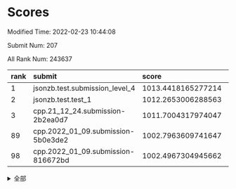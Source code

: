 # Scores

Modified Time: 2022-02-23 10:44:08

Submit Num: 207

All Rank Num: 243637

| rank |               submit               |       score        |       sigma        | pk_num |
| :--- | :--------------------------------- | :----------------- | :----------------- | :----- |
| 1    | jsonzb.test.submission_level_4     | 1013.4418165277214 | 0.8015000241748638 | 4705   |
| 2    | jsonzb.test.test_1                 | 1012.2653006288563 | 0.8023521648943905 | 4705   |
| 3    | cpp.21_12_24.submission-2b2ea0d7   | 1011.7004317974047 | 0.7802714097686756 | 4702   |
| 89   | cpp.2022_01_09.submission-5b0e3de2 | 1002.7963609741647 | 0.7089255012735973 | 4708   |
| 98   | cpp.2022_01_09.submission-816672bd | 1002.4967304945662 | 0.707544165749655  | 4708   |


<details>
<summary>全部</summary>

| rank |                 submit                 |       score        |       sigma        | pk_num |
| :--- | :------------------------------------- | :----------------- | :----------------- | :----- |
| 1    | jsonzb.test.submission_level_4         | 1013.4418165277214 | 0.8015000241748638 | 4705   |
| 2    | jsonzb.test.test_1                     | 1012.2653006288563 | 0.8023521648943905 | 4705   |
| 3    | cpp.21_12_24.submission-2b2ea0d7       | 1011.7004317974047 | 0.7802714097686756 | 4702   |
| 4    | gobigger.level_3.submission_level_3_24 | 1011.474817306197  | 0.7755872161688783 | 4702   |
| 5    | gobigger.level_3.submission_level_3_8  | 1011.4156208782907 | 0.7802889713630372 | 4704   |
| 6    | gobigger.level_3.submission_level_3_20 | 1011.2896485981627 | 0.7874048985178762 | 4705   |
| 7    | gobigger.level_3.submission_level_3_25 | 1011.2687214517075 | 0.7732961545202175 | 4710   |
| 8    | gobigger.level_3.submission_level_3_5  | 1011.2563819736577 | 0.7623537044287875 | 4715   |
| 9    | gobigger.level_3.submission_level_3_32 | 1011.2108374133855 | 0.761249218681344  | 4712   |
| 10   | gobigger.level_3.submission_level_3_42 | 1011.0043904459217 | 0.7553455217934375 | 4708   |
| 11   | gobigger.level_3.submission_level_3_7  | 1010.9331944018503 | 0.7796261557601434 | 4709   |
| 12   | gobigger.level_3.submission_level_3_34 | 1010.9257933762416 | 0.776745771261798  | 4707   |
| 13   | gobigger.level_3.submission_level_3_3  | 1010.910315875818  | 0.7620201452188811 | 4708   |
| 14   | gobigger.level_3.submission_level_3_13 | 1010.9023395300484 | 0.7536408390807742 | 4709   |
| 15   | gobigger.level_3.submission_level_3_11 | 1010.8177693086653 | 0.7654634912416831 | 4708   |
| 16   | gobigger.level_3.submission_level_3_28 | 1010.7301648296019 | 0.7694102642460711 | 4705   |
| 17   | gobigger.level_3.submission_level_3_35 | 1010.6745304123539 | 0.7630650553471164 | 4710   |
| 18   | gobigger.level_3.submission_level_3_16 | 1010.654135170555  | 0.7484878648548179 | 4710   |
| 19   | gobigger.level_3.submission_level_3_6  | 1010.5741585301133 | 0.7506402654071778 | 4711   |
| 20   | gobigger.level_3.submission_level_3_43 | 1010.5552648582823 | 0.7611671943414647 | 4712   |
| 21   | gobigger.level_3.submission_level_3_37 | 1010.4109821612349 | 0.7866217213450237 | 4704   |
| 22   | gobigger.level_3.submission_level_3_0  | 1010.3300859493246 | 0.7628425781872947 | 4708   |
| 23   | gobigger.level_3.submission_level_3_15 | 1010.3097287229212 | 0.7744554319244862 | 4705   |
| 24   | gobigger.level_3.submission_level_3_30 | 1010.2933258436134 | 0.793192666151852  | 4707   |
| 25   | gobigger.level_3.submission_level_3_36 | 1010.266340394725  | 0.7585077801028913 | 4706   |
| 26   | gobigger.level_3.submission_level_3_45 | 1010.0291205142383 | 0.7622811583271007 | 4707   |
| 27   | gobigger.level_3.submission_level_3_40 | 1010.0286395806003 | 0.7544115895011614 | 4708   |
| 28   | gobigger.level_3.submission_level_3_48 | 1010.0221297701945 | 0.7832063091973577 | 4709   |
| 29   | gobigger.level_3.submission_level_3_9  | 1009.8916615936955 | 0.7359777698970378 | 4708   |
| 30   | gobigger.level_3.submission_level_3_41 | 1009.8888349119455 | 0.7689253526301895 | 4712   |
| 31   | gobigger.level_3.submission_level_3_14 | 1009.8742345416608 | 0.7613640835791601 | 4706   |
| 32   | gobigger.level_3.submission_level_3_39 | 1009.8532055020529 | 0.7357883117341921 | 4704   |
| 33   | gobigger.level_3.submission_level_3_2  | 1009.8338457409513 | 0.7463941646672707 | 4709   |
| 34   | gobigger.level_3.submission_level_3_46 | 1009.7489016310632 | 0.7517779316244557 | 4704   |
| 35   | gobigger.level_3.submission_level_3_26 | 1009.7399064982699 | 0.76832941872198   | 4706   |
| 36   | gobigger.level_3.submission_level_3_19 | 1009.6528128750197 | 0.7547621745307546 | 4705   |
| 37   | gobigger.level_3.submission_level_3_27 | 1009.6289216283889 | 0.7660048188024148 | 4709   |
| 38   | gobigger.level_3.submission_level_3_1  | 1009.5363031661713 | 0.7498697442051988 | 4708   |
| 39   | gobigger.level_3.submission_level_3_4  | 1009.505583378703  | 0.7473880347378372 | 4710   |
| 40   | gobigger.level_3.submission_level_3_17 | 1009.4165235073264 | 0.7407744858229824 | 4706   |
| 41   | gobigger.level_3.submission_level_3_18 | 1009.3661856973494 | 0.7888717564058063 | 4711   |
| 42   | gobigger.level_3.submission_level_3_21 | 1009.3519521481768 | 0.7418976015238818 | 4709   |
| 43   | gobigger.level_3.submission_level_3_23 | 1009.3236435703227 | 0.7379380926624978 | 4706   |
| 44   | gobigger.level_3.submission_level_3_47 | 1009.3193865701608 | 0.7510830694890741 | 4706   |
| 45   | gobigger.level_3.submission_level_3_22 | 1009.313253585389  | 0.7298557708145418 | 4706   |
| 46   | gobigger.level_3.submission_level_3_44 | 1009.2828685360221 | 0.7532993840007673 | 4710   |
| 47   | gobigger.level_3.submission_level_3_38 | 1009.057031777234  | 0.7517585742602952 | 4709   |
| 48   | gobigger.level_3.submission_level_3_33 | 1008.8533860440979 | 0.7366506154780206 | 4703   |
| 49   | gobigger.level_3.submission_level_3_31 | 1008.7914556603398 | 0.7660363859772245 | 4708   |
| 50   | gobigger.level_3.submission_level_3_10 | 1008.7600927846566 | 0.760480656722745  | 4705   |
| 51   | gobigger.level_3.submission_level_3_49 | 1008.7297898732328 | 0.7455158407512115 | 4706   |
| 52   | gobigger.level_3.submission_level_3_12 | 1008.5348538007667 | 0.7445555588909867 | 4707   |
| 53   | gobigger.level_3.submission_level_3_29 | 1008.4266840611454 | 0.7400772356847631 | 4706   |
| 54   | gobigger.level_1.submission_level_1_32 | 1005.2404797154625 | 0.7272595894429755 | 4707   |
| 55   | gobigger.level_1.submission_level_1_13 | 1005.0802196467089 | 0.7200643878878601 | 4712   |
| 56   | gobigger.level_1.submission_level_1_33 | 1004.9072687123354 | 0.7150111400349258 | 4708   |
| 57   | gobigger.level_1.submission_level_1_25 | 1004.5330517394355 | 0.7106841075091064 | 4711   |
| 58   | gobigger.level_1.submission_level_1_5  | 1004.3135429433964 | 0.7359615865815362 | 4708   |
| 59   | gobigger.level_1.submission_level_1_46 | 1004.2680183721795 | 0.7291573105641859 | 4713   |
| 60   | gobigger.level_1.submission_level_1_23 | 1004.1718355520086 | 0.7285150627082725 | 4701   |
| 61   | gobigger.level_1.submission_level_1_26 | 1003.973080517127  | 0.7093009690330809 | 4704   |
| 62   | gobigger.level_1.submission_level_1_6  | 1003.8826397352566 | 0.7177798971291984 | 4712   |
| 63   | gobigger.level_1.submission_level_1_27 | 1003.8580734760415 | 0.7208206417111508 | 4703   |
| 64   | gobigger.level_1.submission_level_1_0  | 1003.6852264685842 | 0.7129681046575805 | 4709   |
| 65   | gobigger.level_1.submission_level_1_14 | 1003.6826177134107 | 0.7183116345235642 | 4710   |
| 66   | gobigger.level_1.submission_level_1_49 | 1003.6693791521541 | 0.7142859342027716 | 4704   |
| 67   | gobigger.level_1.submission_level_1_44 | 1003.4802206808257 | 0.718759874766451  | 4709   |
| 68   | gobigger.level_1.submission_level_1_12 | 1003.4648366981969 | 0.7142644479412925 | 4703   |
| 69   | gobigger.level_1.submission_level_1_36 | 1003.3874305017807 | 0.724187618796294  | 4707   |
| 70   | gobigger.level_1.submission_level_1_18 | 1003.3841879632942 | 0.7156176620419853 | 4708   |
| 71   | gobigger.level_1.submission_level_1_15 | 1003.3787616261224 | 0.7114729042643239 | 4708   |
| 72   | gobigger.level_1.submission_level_1_28 | 1003.353967264146  | 0.7250546304778942 | 4703   |
| 73   | gobigger.level_1.submission_level_1_34 | 1003.302443690536  | 0.7197611115982708 | 4707   |
| 74   | gobigger.level_1.submission_level_1_4  | 1003.2812131978021 | 0.7115963092437969 | 4706   |
| 75   | gobigger.level_1.submission_level_1_7  | 1003.2277887044869 | 0.7173210766775132 | 4702   |
| 76   | gobigger.level_1.submission_level_1_3  | 1003.2137978063226 | 0.7081792673061499 | 4706   |
| 77   | gobigger.level_1.submission_level_1_41 | 1003.1905273144519 | 0.7227062296180368 | 4711   |
| 78   | gobigger.level_1.submission_level_1_38 | 1003.1572049299447 | 0.718060935113761  | 4708   |
| 79   | gobigger.level_1.submission_level_1_20 | 1003.1464015680672 | 0.7099622171269121 | 4711   |
| 80   | gobigger.level_1.submission_level_1_22 | 1003.1155794816785 | 0.711668490592859  | 4709   |
| 81   | gobigger.level_1.submission_level_1_29 | 1003.0811098112507 | 0.7061899891157183 | 4710   |
| 82   | gobigger.level_1.submission_level_1_24 | 1003.0651891459258 | 0.7166206570611315 | 4707   |
| 83   | gobigger.level_1.submission_level_1_37 | 1003.0295088220761 | 0.7257592894018958 | 4710   |
| 84   | gobigger.level_1.submission_level_1_43 | 1003.0112581968796 | 0.7154822228573883 | 4704   |
| 85   | gobigger.level_1.submission_level_1_19 | 1002.9587278961776 | 0.70453122605172   | 4708   |
| 86   | gobigger.level_1.submission_level_1_2  | 1002.9389131062889 | 0.7156834367526052 | 4708   |
| 87   | gobigger.level_1.submission_level_1_40 | 1002.8737866490765 | 0.7191426583906954 | 4708   |
| 88   | gobigger.level_1.submission_level_1_31 | 1002.8261396375946 | 0.7122750331502604 | 4705   |
| 89   | cpp.2022_01_09.submission-5b0e3de2     | 1002.7963609741647 | 0.7089255012735973 | 4708   |
| 90   | gobigger.level_1.submission_level_1_21 | 1002.7948632224102 | 0.7127985533507638 | 4706   |
| 91   | gobigger.level_1.submission_level_1_8  | 1002.7915353588738 | 0.71096464515168   | 4706   |
| 92   | gobigger.level_1.submission_level_1_39 | 1002.7515082716984 | 0.7190571816492587 | 4707   |
| 93   | gobigger.level_1.submission_level_1_47 | 1002.7322084215566 | 0.71423240358153   | 4708   |
| 94   | gobigger.level_1.submission_level_1_42 | 1002.7099845616602 | 0.7198577309545383 | 4710   |
| 95   | gobigger.level_1.submission_level_1_1  | 1002.6820591691186 | 0.7147376910446016 | 4709   |
| 96   | gobigger.level_1.submission_level_1_48 | 1002.5141761002749 | 0.7103591036191529 | 4709   |
| 97   | gobigger.level_1.submission_level_1_45 | 1002.5028842291754 | 0.7166934612666612 | 4706   |
| 98   | cpp.2022_01_09.submission-816672bd     | 1002.4967304945662 | 0.707544165749655  | 4708   |
| 99   | gobigger.level_1.submission_level_1_35 | 1002.4806092201468 | 0.717445842468772  | 4709   |
| 100  | gobigger.level_1.submission_level_1_16 | 1002.4311835387132 | 0.7121793983949984 | 4709   |
| 101  | gobigger.level_1.submission_level_1_11 | 1002.3806749501579 | 0.7029554198565446 | 4705   |
| 102  | gobigger.level_1.submission_level_1_30 | 1002.2943535348314 | 0.7103310136815042 | 4707   |
| 103  | gobigger.level_1.submission_level_1_17 | 1002.2089033618429 | 0.7179191685001629 | 4710   |
| 104  | gobigger.level_1.submission_level_1_9  | 1001.853277967404  | 0.7129615157418506 | 4712   |
| 105  | gobigger.level_1.submission_level_1_10 | 1001.1222592770818 | 0.709925863447776  | 4708   |
| 106  | gobigger.random.submission_random_27   | 997.6259138662311  | 0.7152780310836069 | 4709   |
| 107  | gobigger.random.submission_random_11   | 997.263888444923   | 0.7034461538460071 | 4709   |
| 108  | gobigger.random.submission_random_41   | 997.0038685131552  | 0.7137705169819856 | 4706   |
| 109  | gobigger.random.submission_random_42   | 996.9881520922904  | 0.7066506249212366 | 4708   |
| 110  | gobigger.random.submission_random_8    | 996.8303222372493  | 0.7234807726828199 | 4706   |
| 111  | gobigger.random.submission_random_38   | 996.7760111312167  | 0.708263123042689  | 4705   |
| 112  | gobigger.random.submission_random_14   | 996.7743033569458  | 0.7020509265012709 | 4710   |
| 113  | gobigger.random.submission_random_32   | 996.7325941027124  | 0.7138455494659379 | 4709   |
| 114  | gobigger.random.submission_random_3    | 996.7084614384895  | 0.7205077265991028 | 4704   |
| 115  | gobigger.random.submission_random_1    | 996.7059410983344  | 0.7225467790759186 | 4714   |
| 116  | gobigger.random.submission_random_45   | 996.6839262767845  | 0.7008869471537603 | 4709   |
| 117  | gobigger.random.submission_random_16   | 996.6639868132457  | 0.7098376316580901 | 4708   |
| 118  | gobigger.random.submission_random_12   | 996.5247921455596  | 0.7210096496552847 | 4710   |
| 119  | gobigger.random.submission_random_10   | 996.4954206862719  | 0.7159695438145814 | 4706   |
| 120  | gobigger.random.submission_random_47   | 996.3047247608467  | 0.6959959657052083 | 4709   |
| 121  | gobigger.random.submission_random_21   | 996.1761746074308  | 0.7161548154205316 | 4706   |
| 122  | gobigger.random.submission_random_19   | 996.1588461460742  | 0.710145642367879  | 4709   |
| 123  | gobigger.random.submission_random_30   | 996.1495374265886  | 0.7025930030106267 | 4704   |
| 124  | gobigger.random.submission_random_0    | 996.0943844930629  | 0.7172403279608395 | 4708   |
| 125  | gobigger.random.submission_random_7    | 996.0722244981675  | 0.7215489420882824 | 4706   |
| 126  | gobigger.random.submission_random_5    | 996.0350446799871  | 0.7030434080146953 | 4706   |
| 127  | gobigger.random.submission_random_18   | 995.9405009541464  | 0.7079711233303392 | 4708   |
| 128  | gobigger.random.submission_random_34   | 995.8950663331256  | 0.7046046806057392 | 4707   |
| 129  | gobigger.random.submission_random_22   | 995.8533056870456  | 0.715158479026757  | 4715   |
| 130  | gobigger.random.submission_random_37   | 995.8529084524906  | 0.7007716529932262 | 4709   |
| 131  | gobigger.random.submission_random_28   | 995.8276097759003  | 0.7026917258217379 | 4710   |
| 132  | gobigger.random.submission_random_43   | 995.8223516096008  | 0.7096025319922816 | 4708   |
| 133  | gobigger.random.submission_random_17   | 995.8086594078176  | 0.696451455490319  | 4710   |
| 134  | gobigger.random.submission_random_24   | 995.8069107330924  | 0.7117222146393735 | 4710   |
| 135  | gobigger.random.submission_random_46   | 995.715547416144   | 0.7160395978424962 | 4711   |
| 136  | gobigger.random.submission_random_23   | 995.6594469016213  | 0.7054573768407492 | 4711   |
| 137  | gobigger.random.submission_random_20   | 995.6548908838321  | 0.7079277951054358 | 4709   |
| 138  | gobigger.random.submission_random_36   | 995.6304253990182  | 0.7095097140777208 | 4709   |
| 139  | gobigger.random.submission_random_4    | 995.577760492299   | 0.7123362443008505 | 4702   |
| 140  | gobigger.random.submission_random_2    | 995.5718336302328  | 0.6933701747036446 | 4708   |
| 141  | gobigger.random.submission_random_9    | 995.4605887266714  | 0.7060577497432207 | 4710   |
| 142  | gobigger.random.submission_random_49   | 995.3944337489594  | 0.7196051776075788 | 4703   |
| 143  | gobigger.random.submission_random_25   | 995.3263218888114  | 0.7279838944349898 | 4710   |
| 144  | gobigger.random.submission_random_48   | 995.2713444750741  | 0.7015760052391427 | 4712   |
| 145  | gobigger.random.submission_random_26   | 995.2060781337638  | 0.7068980993015458 | 4709   |
| 146  | gobigger.random.submission_random_40   | 995.1874403496931  | 0.7216691878521247 | 4709   |
| 147  | gobigger.random.submission_random_13   | 995.1519179702517  | 0.7147819918790635 | 4711   |
| 148  | gobigger.random.submission_random_33   | 995.1242145239861  | 0.6988956223494267 | 4708   |
| 149  | gobigger.random.submission_random_29   | 995.1127181250678  | 0.6968975070455131 | 4710   |
| 150  | gobigger.random.submission_random_44   | 995.0689710096808  | 0.7274374569013503 | 4715   |
| 151  | gobigger.random.submission_random_39   | 995.0552963060678  | 0.7175763552363265 | 4707   |
| 152  | gobigger.random.submission_random_35   | 994.9982624879527  | 0.7343248203947631 | 4706   |
| 153  | gobigger.random.submission_random_6    | 994.9611912057161  | 0.7133007205711658 | 4709   |
| 154  | gobigger.random.submission_random_15   | 994.6629183359133  | 0.7211656471444476 | 4710   |
| 155  | gobigger.random.submission_random_31   | 994.5946544183682  | 0.7036870069715804 | 4710   |
| 156  | gobigger.level_2.submission_level_2_15 | 994.1385107817366  | 0.736856940412385  | 4712   |
| 157  | gobigger.level_2.submission_level_2_9  | 994.0104324828043  | 0.7234507784027975 | 4711   |
| 158  | gobigger.level_2.submission_level_2_21 | 993.9838499764583  | 0.7292671550711396 | 4708   |
| 159  | gobigger.level_2.submission_level_2_33 | 993.874551622605   | 0.7333023210963145 | 4704   |
| 160  | gobigger.level_2.submission_level_2_29 | 993.5394623402641  | 0.7404399734393121 | 4706   |
| 161  | gobigger.level_2.submission_level_2_32 | 993.2629995366262  | 0.7292703887942259 | 4710   |
| 162  | gobigger.level_2.submission_level_2_41 | 993.1887075431358  | 0.7248914002767963 | 4704   |
| 163  | gobigger.level_2.submission_level_2_36 | 993.1260713623536  | 0.7430140368879975 | 4712   |
| 164  | gobigger.level_2.submission_level_2_27 | 993.0283970549507  | 0.7474697305763595 | 4704   |
| 165  | gobigger.level_2.submission_level_2_0  | 993.0024353244239  | 0.7284377620889664 | 4712   |
| 166  | gobigger.level_2.submission_level_2_10 | 992.8325341876034  | 0.7490711034719834 | 4707   |
| 167  | gobigger.level_2.submission_level_2_11 | 992.7937037932255  | 0.7419793227764906 | 4710   |
| 168  | gobigger.level_2.submission_level_2_25 | 992.7260142766911  | 0.7315996977433397 | 4706   |
| 169  | gobigger.level_2.submission_level_2_43 | 992.7050004425145  | 0.7399283614791005 | 4706   |
| 170  | gobigger.level_2.submission_level_2_3  | 992.6840241999178  | 0.757120516795282  | 4710   |
| 171  | gobigger.level_2.submission_level_2_22 | 992.6777357301492  | 0.7281099829362173 | 4708   |
| 172  | gobigger.level_2.submission_level_2_16 | 992.6519094724491  | 0.7312180619287323 | 4707   |
| 173  | gobigger.level_2.submission_level_2_48 | 992.6371859619231  | 0.7563230772269582 | 4707   |
| 174  | gobigger.level_2.submission_level_2_6  | 992.6316860355545  | 0.7433377872881901 | 4708   |
| 175  | gobigger.level_2.submission_level_2_5  | 992.6086191664432  | 0.7442540004476468 | 4708   |
| 176  | gobigger.level_2.submission_level_2_42 | 992.6065161630919  | 0.7411833427476003 | 4708   |
| 177  | gobigger.level_2.submission_level_2_4  | 992.4642263117559  | 0.7435648372934278 | 4706   |
| 178  | gobigger.level_2.submission_level_2_47 | 992.4480603207716  | 0.7409452708695287 | 4712   |
| 179  | gobigger.level_2.submission_level_2_20 | 992.236512178514   | 0.7497325008121132 | 4710   |
| 180  | gobigger.level_2.submission_level_2_37 | 992.0977324904736  | 0.7395941303445156 | 4709   |
| 181  | gobigger.level_2.submission_level_2_31 | 992.0813094568596  | 0.7216921794147723 | 4711   |
| 182  | gobigger.level_2.submission_level_2_8  | 992.0496339962849  | 0.7469139566922038 | 4710   |
| 183  | gobigger.level_2.submission_level_2_17 | 992.0268478007998  | 0.731111811974055  | 4702   |
| 184  | gobigger.level_2.submission_level_2_1  | 991.988826835437   | 0.7276328567751629 | 4702   |
| 185  | gobigger.level_2.submission_level_2_49 | 991.9775171928551  | 0.744472080811802  | 4708   |
| 186  | gobigger.level_2.submission_level_2_14 | 991.9503394854542  | 0.7353307733479164 | 4710   |
| 187  | gobigger.level_2.submission_level_2_7  | 991.920539917576   | 0.7558683901178975 | 4708   |
| 188  | gobigger.level_2.submission_level_2_28 | 991.8218831657208  | 0.7532980369247638 | 4706   |
| 189  | gobigger.level_2.submission_level_2_12 | 991.7934725522033  | 0.7582299829492837 | 4708   |
| 190  | gobigger.level_2.submission_level_2_2  | 991.7890806056137  | 0.7486994081368576 | 4706   |
| 191  | gobigger.level_2.submission_level_2_46 | 991.7734524725761  | 0.7238137617807083 | 4715   |
| 192  | gobigger.level_2.submission_level_2_34 | 991.6297081544684  | 0.7332311497984095 | 4709   |
| 193  | gobigger.level_2.submission_level_2_40 | 991.5205633010595  | 0.7614466508498773 | 4712   |
| 194  | gobigger.level_2.submission_level_2_45 | 991.5075955485999  | 0.73591256478052   | 4710   |
| 195  | gobigger.level_2.submission_level_2_19 | 991.5032029470336  | 0.7489287564101784 | 4708   |
| 196  | gobigger.level_2.submission_level_2_13 | 991.4802052880901  | 0.7418360320370151 | 4708   |
| 197  | gobigger.level_2.submission_level_2_35 | 991.474175605228   | 0.7547281271055752 | 4708   |
| 198  | gobigger.level_2.submission_level_2_23 | 991.4144860634773  | 0.7528369400004635 | 4710   |
| 199  | gobigger.level_2.submission_level_2_24 | 991.3943323777687  | 0.766352666116078  | 4709   |
| 200  | gobigger.level_2.submission_level_2_39 | 991.3057170762712  | 0.7593395981875033 | 4710   |
| 201  | gobigger.level_2.submission_level_2_18 | 991.2238400860724  | 0.7489811367791539 | 4706   |
| 202  | gobigger.level_2.submission_level_2_26 | 990.9857703562307  | 0.7837452625042236 | 4710   |
| 203  | gobigger.level_2.submission_level_2_30 | 990.9368621424724  | 0.7582239013966334 | 4712   |
| 204  | gobigger.level_2.submission_level_2_38 | 990.4283676874727  | 0.7584108969213499 | 4705   |
| 205  | gobigger.level_2.submission_level_2_44 | 990.4266856418526  | 0.7507792980992571 | 4710   |
| 206  | gobigger.none.submission_none_0        | 977.2243719538562  | 1.2827702734612203 | 4708   |
| 207  | gobigger.none.submission_none_1        | 976.2502385544904  | 1.4417096907411098 | 4711   |

</details>